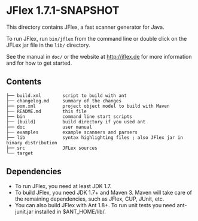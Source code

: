 # JFlex 1.7.1-SNAPSHOT

This directory contains JFlex, a fast scanner generator for Java.

To run JFlex, run `bin/jflex` from the command line or double click on the
JFLex jar file in the `lib/` directory.

See the manual in `doc/` or the website at <http://jflex.de> for more
information and for how to get started.


## Contents

    ├── build.xml        script to build with ant
    ├── changelog.md     summary of the changes
    ├── pom.xml          project object model to build with Maven
    ├── README.md        this file
    ├── bin              command line start scripts
    ├── [build]          build directory if you used ant
    ├── doc              user manual
    ├── examples         example scanners and parsers
    ├── lib              syntax highlighting files ; also JFlex jar in binary distribution
    ├── src              JFLex sources
    └── target

## Dependencies

* To run JFlex, you need at least JDK 1.7.
* To build JFlex, you need JDK 1.7+ and Maven 3.
  Maven will take care of the remaining dependencies, such as JFlex, 
  CUP, JUnit, etc.
* You can also build JFlex with Ant 1.8+.  To run unit tests you need
  ant-junit.jar installed in $ANT_HOME/lib/.
